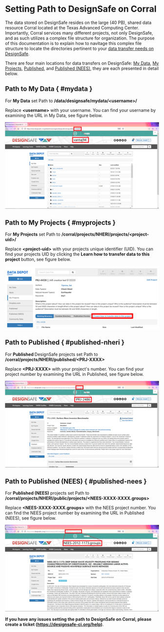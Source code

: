 # Setting Path to DesignSafe on Corral

The data stored on DesignSafe resides on the large (40 PB), shared data resource Corral located at the Texas Advanced Computing Center. Importantly, Corral services many different projects, not only DesignSafe, and as such utilizes a complex file structure for organization. The purpose of this documentation is to explain how to navitage this complex file structure to locate the directories pertinent to your [data transfer needs on DesignSafe](/user-guide/managingdata/datatransfer/).

There are four main locations for data transfers on DesignSafe: <a href="#mydata">My Data</a>, <a href="#myprojects">My Projects</a>, <a href="#published-nheri">Published</a>, and <a href="#published-nees">Published (NEES)</a>, they are each presented in detail below.

## Path to My Data { #mydata }

For <strong>My Data</strong> set Path to <strong>/data/designsafe/mydata/&lt;username&gt;/</strong>

Replace <strong>&lt;username&gt;</strong> with your username. You can find your username by examining the URL in My Data, see figure below.

![Path to My Data](./imgs/settingpath-1.png)

## Path to My Projects { #myprojects }

For <strong>My Projects</strong> set Path to <strong>/corral/projects/NHERI/projects/&lt;project-uid&gt;/</strong>

Replace <strong>&lt;project-uid&gt;</strong> with your projects unique identifier (UID). You can find your projects UID by clicking the <strong>Learn how to transfer data to this project</strong> button, see figure below.

![Path to My Projects](./imgs/settingpath-2.png)

## Path to Published { #published-nheri }

For <strong>Published </strong>DesignSafe projects set Path to <strong>/corral/projects/NHERI/published/&lt;PRJ-XXXX&gt;</strong>

Replace <strong>&lt;PRJ-XXXX&gt;</strong> with your project's number. You can find your project number by examining the URL in Published, see figure below.

![Path to Published](./imgs/settingpath-3.png)

## Path to Published (NEES) { #published-nees }

For <strong>Published (NEES)</strong> projects set Path to <strong>/corral/projects/NHERI/public/projects/&lt;NEES-XXXX-XXXX.groups&gt;</strong>

Replace <strong>&lt;NEES-XXXX-XXXX.groups&gt;</strong> with the NEES project number. You can find the NEES project number by examining the URL in Published (NEES), see figure below.

![Path to Published (NEES)](./imgs/settingpath-4.png)

<strong>If you have any issues setting the path to DesignSafe on Corral, please create a ticket (<a href="https://designsafe-ci.org/help">https://designsafe-ci.org/help</a>)</strong>.
